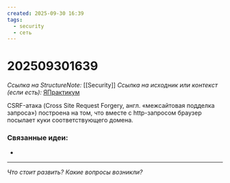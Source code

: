 ```yaml
---
created: 2025-09-30 16:39
tags:
  - security
  - сеть
---
```

# 202509301639
*Ссылка на StructureNote:* [[Security]]
*Ссылка на исходник или контекст (если есть):* [ЯПрактикум](https://practicum.yandex.ru/learn/backend-nodejs/courses/16b47298-e20d-4fde-9619-1ab305039a00/sprints/564238/topics/511a777e-323b-4964-9150-d06eaeb48080/lessons/01e46205-e4d3-4f37-99e4-829355af31c8/)

CSRF-атака (Cross Site Request Forgery, англ. «межсайтовая подделка запроса») построена на том, что вместе с http-запросом браузер посылает куки соответствующего домена.
### Связанные идеи:
* 
---

*Что стоит развить? Какие вопросы возникли?*